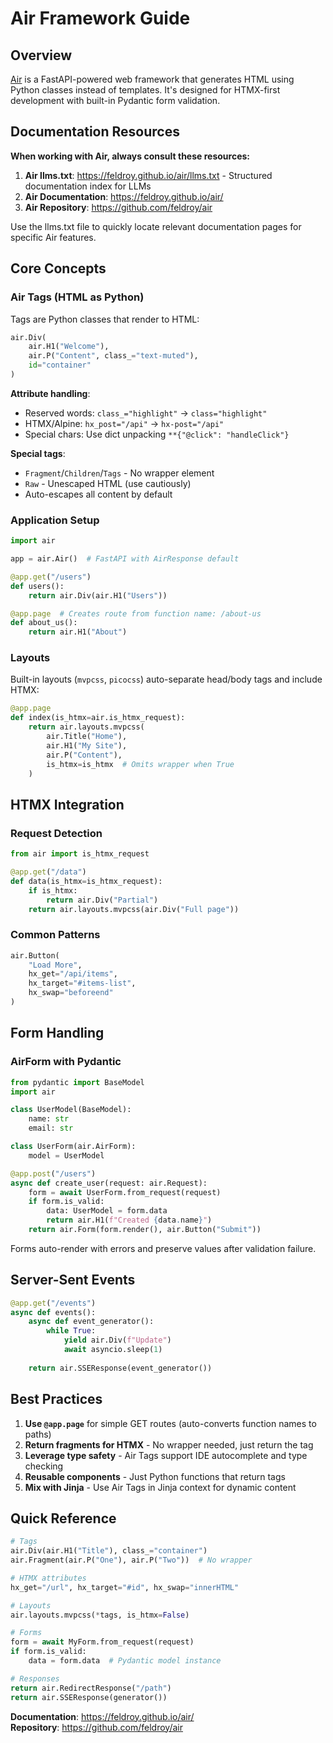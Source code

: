 # Air Framework Guide

## Overview

[Air](https://feldroy.github.io/air/) is a FastAPI-powered web framework that generates HTML using Python classes instead of templates. It's designed for HTMX-first development with built-in Pydantic form validation.

## Documentation Resources

**When working with Air, always consult these resources:**

1. **Air llms.txt**: https://feldroy.github.io/air/llms.txt - Structured documentation index for LLMs
2. **Air Documentation**: https://feldroy.github.io/air/
3. **Air Repository**: https://github.com/feldroy/air

Use the llms.txt file to quickly locate relevant documentation pages for specific Air features.

## Core Concepts

### Air Tags (HTML as Python)

Tags are Python classes that render to HTML:

```python
air.Div(
    air.H1("Welcome"),
    air.P("Content", class_="text-muted"),
    id="container"
)
```

**Attribute handling**:
- Reserved words: `class_="highlight"` → `class="highlight"`
- HTMX/Alpine: `hx_post="/api"` → `hx-post="/api"`
- Special chars: Use dict unpacking `**{"@click": "handleClick"}`

**Special tags**:
- `Fragment`/`Children`/`Tags` - No wrapper element
- `Raw` - Unescaped HTML (use cautiously)
- Auto-escapes all content by default

### Application Setup

```python
import air

app = air.Air()  # FastAPI with AirResponse default

@app.get("/users")
def users():
    return air.Div(air.H1("Users"))

@app.page  # Creates route from function name: /about-us
def about_us():
    return air.H1("About")
```

### Layouts

Built-in layouts (`mvpcss`, `picocss`) auto-separate head/body tags and include HTMX:

```python
@app.page
def index(is_htmx=air.is_htmx_request):
    return air.layouts.mvpcss(
        air.Title("Home"),
        air.H1("My Site"),
        air.P("Content"),
        is_htmx=is_htmx  # Omits wrapper when True
    )
```

## HTMX Integration

### Request Detection

```python
from air import is_htmx_request

@app.get("/data")
def data(is_htmx=is_htmx_request):
    if is_htmx:
        return air.Div("Partial")
    return air.layouts.mvpcss(air.Div("Full page"))
```

### Common Patterns

```python
air.Button(
    "Load More",
    hx_get="/api/items",
    hx_target="#items-list",
    hx_swap="beforeend"
)
```

## Form Handling

### AirForm with Pydantic

```python
from pydantic import BaseModel
import air

class UserModel(BaseModel):
    name: str
    email: str

class UserForm(air.AirForm):
    model = UserModel

@app.post("/users")
async def create_user(request: air.Request):
    form = await UserForm.from_request(request)
    if form.is_valid:
        data: UserModel = form.data
        return air.H1(f"Created {data.name}")
    return air.Form(form.render(), air.Button("Submit"))
```

Forms auto-render with errors and preserve values after validation failure.

## Server-Sent Events

```python
@app.get("/events")
async def events():
    async def event_generator():
        while True:
            yield air.Div(f"Update")
            await asyncio.sleep(1)
    
    return air.SSEResponse(event_generator())
```

## Best Practices

1. **Use `@app.page`** for simple GET routes (auto-converts function names to paths)
2. **Return fragments for HTMX** - No wrapper needed, just return the tag
3. **Leverage type safety** - Air Tags support IDE autocomplete and type checking
4. **Reusable components** - Just Python functions that return tags
5. **Mix with Jinja** - Use Air Tags in Jinja context for dynamic content

## Quick Reference

```python
# Tags
air.Div(air.H1("Title"), class_="container")
air.Fragment(air.P("One"), air.P("Two"))  # No wrapper

# HTMX attributes
hx_get="/url", hx_target="#id", hx_swap="innerHTML"

# Layouts
air.layouts.mvpcss(*tags, is_htmx=False)

# Forms
form = await MyForm.from_request(request)
if form.is_valid:
    data = form.data  # Pydantic model instance

# Responses
return air.RedirectResponse("/path")
return air.SSEResponse(generator())
```

**Documentation**: https://feldroy.github.io/air/  
**Repository**: https://github.com/feldroy/air
